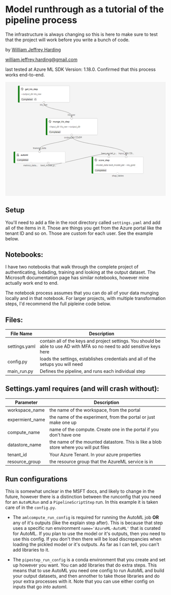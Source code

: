 # Model runthrough as a tutorial of the pipeline process
The infrastructure is always changing so this is here to make sure to test that the project will work before you write a bunch of code. 

by [William Jeffrey Harding](https://www.linkedin.com/in/hardingwilliam/)

william.jeffrey.harding@gmail.com 

last tested at Azure ML SDK Version:  1.18.0. Confirmed that this process works end-to-end. 

![pipline diagram](images/rundiagram.png)

## Setup
You'll need to add a file in the root directory called `settings.yaml` and add all of the items in it. Those are things you get from the Azure portal like the tenant ID and so on. Those are custom for each user. See the example below.

## Notebooks:
I have two notebooks that walk through the complete project of authenticating, lodading, training and looking at the output dataset. The Microsoft documentation page has similar notebooks, however mine actually work end to end. 

The notebook process assumes that you can do all of your data munging locally and in that notebook. For larger projects, with multiple transformation steps, I'd recommend the full pipleine code below. 

## Files: 

| File Name | Description |
| --- | --- |
| settings.yaml | contain all of the keys and project settings. You should be able to use AD with MFA so no need to add sensitive keys here |
| config.py | loads the settings, establishes credentials and all of the setups you will need |
| main_run.py | Defines the pipeline, and runs each individual step |


## Settings.yaml requires (and will crash without):
| Parameter | Description |
| --- | --- |
| workspace_name | the name of the workspace, from the portal |
| expermient_name | the name of the experiment, from the portal or just make one up |
| compute_name | name of the compute. Create one in the portal if you don't have one |
| datastore_name | the name of the mounted datastore. This is like a blob store where you will put files |
| tenant_id | Your Azure Tenant. In your azure properties |
| resource_group | the resource group that the AzureML service is in |


## Run configurations
This is somewhat unclear in the MSFT docs, and likely to change in the future, however there is a distinction between the runconfig that you need for an `AutoMLRun` and a `PipelineScriptStep` run. In this example it is taken care of in the `config.py`.

* The `amlcompute_run_config` is required for running the AutoML job **OR** any of it's outputs (like the explain step after). This is because that step uses a specific run environment `name='AzureML-AutoML'` that is curated for AutoML. If you plan to use the model or it's outputs, then you need to use this config. If you don't then there will be load discrepancies when loading the pickled model or it's outputs. As far as I can tell, you can't add libraries to it. 

* The `pipestep_run_config` is a conda environment that you create and set up however you want. You can add libraries that do extra steps. This means that to use AutoML you need one config to run AutoML and build your output datasets, and then annother to take those libraries and do your extra processes with it. Note that you can use either config on inputs that go _into_ automl. 
